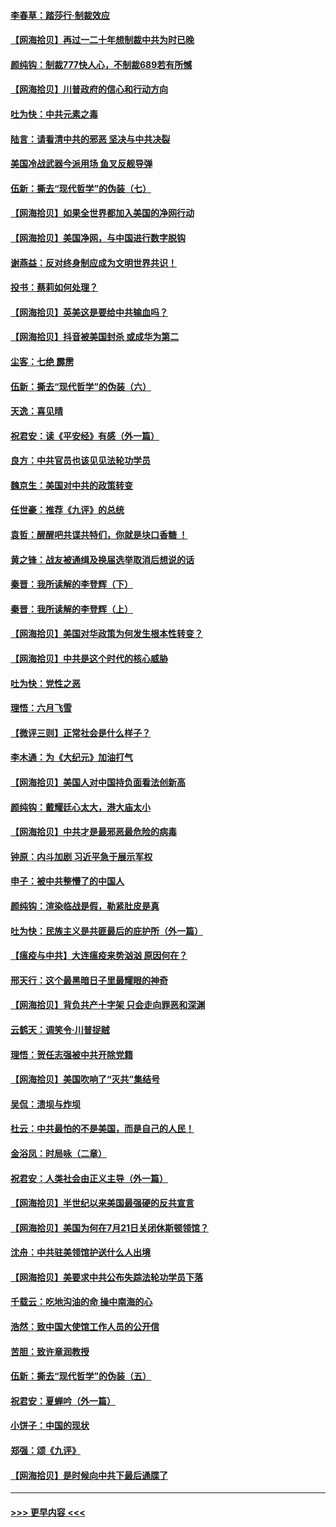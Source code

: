 #### [李春草：踏莎行·制裁效应](../pages/nsc993/n12318290.md?t=08102151) 
#### [【网海拾贝】再过一二十年想制裁中共为时已晚](../pages/nsc993/n12318195.md?t=08102151) 
#### [颜纯钩：制裁777快人心，不制裁689若有所憾](../pages/nsc993/n12316912.md?t=08102151) 
#### [【网海拾贝】川普政府的信心和行动方向](../pages/nsc993/n12316673.md?t=08102151) 
#### [吐为快：中共元素之毒](../pages/nsc993/n12316547.md?t=08102151) 
#### [陆言：请看清中共的邪恶 坚决与中共决裂](../pages/nsc993/n12315784.md?t=08102151) 
#### [美国冷战武器今派用场 鱼叉反舰导弹](../pages/nsc993/n12316258.md?t=08102151) 
#### [伍新：撕去“现代哲学”的伪装（七）](../pages/nsc993/n12315846.md?t=08102151) 
#### [【网海拾贝】如果全世界都加入美国的净网行动](../pages/nsc993/n12315588.md?t=08102151) 
#### [【网海拾贝】美国净网，与中国进行数字脱钩](../pages/nsc993/n12312813.md?t=08102151) 
#### [谢燕益：反对终身制应成为文明世界共识！](../pages/nsc993/n12310465.md?t=08102151) 
#### [投书：蔡莉如何处理？](../pages/nsc993/n12310224.md?t=08102151) 
#### [【网海拾贝】英美这是要给中共输血吗？](../pages/nsc993/n12307646.md?t=08102151) 
#### [【网海拾贝】抖音被美国封杀 或成华为第二](../pages/nsc993/n12305277.md?t=08102151) 
#### [尘客：七绝 霹雳](../pages/nsc993/n12304053.md?t=08102151) 
#### [伍新：撕去“现代哲学”的伪装（六）](../pages/nsc993/n12303243.md?t=08102151) 
#### [天逸：喜见晴](../pages/nsc993/n12303226.md?t=08102151) 
#### [祝君安：读《平安经》有感（外一篇）](../pages/nsc993/n12303170.md?t=08102151) 
#### [良方：中共官员也该见见法轮功学员](../pages/nsc993/n12302985.md?t=08102151) 
#### [魏京生：美国对中共的政策转变](../pages/nsc993/n12302929.md?t=08102151) 
#### [任世豪：推荐《九评》的总统](../pages/nsc993/n12302838.md?t=08102151) 
#### [袁哲：醒醒吧共谍共特们，你就是块口香糖 ！](../pages/nsc993/n12302678.md?t=08102151) 
#### [黄之锋：战友被通缉及换届选举取消后想说的话](../pages/nsc993/n12302681.md?t=08102151) 
#### [秦晋：我所读解的李登辉（下）](../pages/nsc993/n12302171.md?t=08102151) 
#### [秦晋：我所读解的李登辉（上）](../pages/nsc993/n12301979.md?t=08102151) 
#### [【网海拾贝】美国对华政策为何发生根本性转变？](../pages/nsc993/n12302091.md?t=08102151) 
#### [【网海拾贝】中共是这个时代的核心威胁](../pages/nsc993/n12300541.md?t=08102151) 
#### [吐为快：党性之恶](../pages/nsc993/n12300263.md?t=08102151) 
#### [理悟：六月飞雪](../pages/nsc993/n12300243.md?t=08102151) 
#### [【微评三则】正常社会是什么样子？](../pages/nsc993/n12300228.md?t=08102151) 
#### [李木通：为《大纪元》加油打气](../pages/nsc993/n12280363.md?t=08102151) 
#### [【网海拾贝】美国人对中国持负面看法创新高](../pages/nsc993/n12298720.md?t=08102151) 
#### [颜纯钩：戴耀廷心太大，港大庙太小](../pages/nsc993/n12297682.md?t=08102151) 
#### [【网海拾贝】中共才是最邪恶最危险的病毒](../pages/nsc993/n12296470.md?t=08102151) 
#### [钟原：内斗加剧 习近平急于展示军权](../pages/nsc993/n12292544.md?t=08102151) 
#### [申子：被中共整懵了的中国人](../pages/nsc993/n12291389.md?t=08102151) 
#### [颜纯钩：渲染临战是假，勒紧肚皮是真](../pages/nsc993/n12290945.md?t=08102151) 
#### [吐为快：民族主义是共匪最后的庇护所（外一篇）](../pages/nsc993/n12290887.md?t=08102151) 
#### [【瘟疫与中共】大连瘟疫来势汹汹 原因何在？](../pages/nsc993/n12287474.md?t=08102151) 
#### [邢天行：这个最黑暗日子里最耀眼的神奇](../pages/nsc993/n12289882.md?t=08102151) 
#### [【网海拾贝】背负共产十字架 只会走向罪恶和深渊](../pages/nsc993/n12288290.md?t=08102151) 
#### [云鹤天：调笑令·川普捉贼](../pages/nsc993/n12285672.md?t=08102151) 
#### [理悟：贺任志强被中共开除党籍](../pages/nsc993/n12285597.md?t=08102151) 
#### [【网海拾贝】美国吹响了“灭共”集结号](../pages/nsc993/n12284522.md?t=08102151) 
#### [吴侃：溃坝与炸坝](../pages/nsc993/n12283593.md?t=08102151) 
#### [杜云：中共最怕的不是美国，而是自己的人民！](../pages/nsc993/n12282935.md?t=08102151) 
#### [金浴凤：时局咏（二章）](../pages/nsc993/n12282923.md?t=08102151) 
#### [祝君安：人类社会由正义主导（外一篇）](../pages/nsc993/n12282809.md?t=08102151) 
#### [【网海拾贝】半世纪以来美国最强硬的反共宣言](../pages/nsc993/n12282656.md?t=08102151) 
#### [【网海拾贝】美国为何在7月21日关闭休斯顿领馆？](../pages/nsc993/n12279731.md?t=08102151) 
#### [沈舟：中共驻美领馆护送什么人出境](../pages/nsc993/n12278949.md?t=08102151) 
#### [【网海拾贝】美要求中共公布失踪法轮功学员下落](../pages/nsc993/n12277656.md?t=08102151) 
#### [千载云：吃地沟油的命 操中南海的心](../pages/nsc993/n12277533.md?t=08102151) 
#### [浩然：致中国大使馆工作人员的公开信](../pages/nsc993/n12277436.md?t=08102151) 
#### [苦胆：致许章润教授](../pages/nsc993/n12274876.md?t=08102151) 
#### [伍新：撕去“现代哲学”的伪装（五）](../pages/nsc993/n12274833.md?t=08102151) 
#### [祝君安：夏蝉吟（外一篇）](../pages/nsc993/n12274794.md?t=08102151) 
#### [小饼子：中国的现状](../pages/nsc993/n12274774.md?t=08102151) 
#### [郑强：颂《九评》](../pages/nsc993/n12274570.md?t=08102151) 
#### [【网海拾贝】是时候向中共下最后通牒了](../pages/nsc993/n12274156.md?t=08102151) 

----
#### [ >>> 更早内容 <<< ](../indexes/nsc993-earlier.md)
